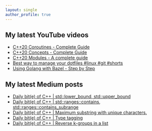 ```yaml
---
layout: single
author_profile: true
---
```


## My latest YouTube videos

<ul>
<!--START_SECTION:youtube-->
<li><a href="https://www.youtube.com/watch?v=w-dmOHhBX9o">C++20 Coroutines - Complete Guide</a></li>
<li><a href="https://www.youtube.com/watch?v=1So7onMFxJM">C++20 Concepts  - Complete Guide</a></li>
<li><a href="https://www.youtube.com/watch?v=WRCwciJ5MTE">C++20 Modules - A complete guide</a></li>
<li><a href="https://www.youtube.com/watch?v=LHrB4TcU1JM">Best way to manage your dotfiles #linux #git #shorts</a></li>
<li><a href="https://www.youtube.com/watch?v=mXLrk0ipwz4">Using Golang with Bazel - Step by Step</a></li>
<!--END_SECTION:youtube-->
</ul>

## My latest Medium posts

<ul>
<!--START_SECTION:medium-->
<li><a href="https://medium.com/@simontoth/daily-bit-e-of-c-std-lower-bound-std-upper-bound-2614cc0f3aa4?source=rss-1e1de1006a93------2">Daily bit(e) of C++ | std::lower_bound, std::upper_bound</a></li>
<li><a href="https://medium.com/@simontoth/daily-bit-e-of-c-std-ranges-contains-std-ranges-contains-subrange-1cd00424370a?source=rss-1e1de1006a93------2">Daily bit(e) of C++ | std::ranges::contains, std::ranges::contains_subrange</a></li>
<li><a href="https://medium.com/@simontoth/daily-bit-e-of-c-maximum-substring-with-unique-characters-62e4debeac41?source=rss-1e1de1006a93------2">Daily bit(e) of C++ | Maximum substring with unique characters.</a></li>
<li><a href="https://medium.com/@simontoth/daily-bit-e-of-c-type-tagging-42b9e0374b84?source=rss-1e1de1006a93------2">Daily bit(e) of C++ | Type tagging</a></li>
<li><a href="https://medium.com/@simontoth/daily-bit-e-of-c-reverse-k-groups-in-a-list-8f2dc4c2968?source=rss-1e1de1006a93------2">Daily bit(e) of C++ | Reverse k-groups in a list</a></li>
<!--END_SECTION:medium-->
</ul>